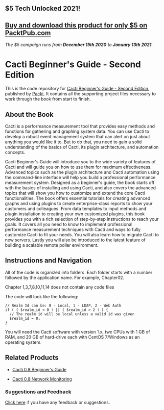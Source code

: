 ## $5 Tech Unlocked 2021!
[Buy and download this product for only $5 on PacktPub.com](https://www.packtpub.com/)
-----
*The $5 campaign         runs from __December 15th 2020__ to __January 13th 2021.__*

# Cacti Beginner's Guide - Second Edition
This is the code repository for [Cacti Beginner's Guide - Second Edition](https://www.packtpub.com/networking-and-servers/cacti-beginners-guide-second-edition?utm_source=github&utm_medium=repository&utm_campaign=9781788299183), published by [Packt](https://www.packtpub.com/?utm_source=github). It contains all the supporting project files necessary to work through the book from start to finish.
## About the Book
Cacti is a performance measurement tool that provides easy methods and functions for gathering and graphing system data. You can use Cacti to develop a robust event management system that can alert on just about anything you would like it to. But to do that, you need to gain a solid understanding of the basics of Cacti, its plugin architecture, and automation concepts.

Cacti Beginner's Guide will introduce you to the wide variety of features of Cacti and will guide you on how to use them for maximum effectiveness. Advanced topics such as the plugin architecture and Cacti automation using the command-line interface will help you build a professional performance measurement system. Designed as a beginner's guide, the book starts off with the basics of installing and using Cacti, and also covers the advanced topics that will show you how to customize and extend the core Cacti functionalities. The book offers essential tutorials for creating advanced graphs and using plugins to create enterprise-class reports to show your customers and colleagues. From data templates to input methods and plugin installation to creating your own customized plugins, this book provides you with a rich selection of step-by-step instructions to reach your goals. It covers all you need to know to implement professional performance measurement techniques with Cacti and ways to fully customize Cacti to fit your needs. You will also learn how to migrate Cacti to new servers. Lastly you will also be introduced to the latest feature of building a scalable remote poller environment.
## Instructions and Navigation
All of the code is organized into folders. Each folder starts with a number followed by the application name. For example, Chapter02.

Chapter 1,3,7,8,10,11,14 does not contain any code files

The code will look like the following:
```
// Realm Id can be: 0 - Local, 1 - LDAP, 2 - Web Auth
if ( ( $realm_id < 0 ) || ( $realm_id > 2 ) ) {
  // The realm id will be local unless a valid id was given
  $realm_id = 0;
}
```

You will need the Cacti software with version 1.x, two CPUs with 1 GB of RAM, and 20 GB of hard-drive each with CentOS 7/Windows as an operating system.

## Related Products
* [Cacti 0.8 Beginner's Guide](https://www.packtpub.com/networking-and-servers/cacti-08-beginners-guide?utm_source=github&utm_medium=repository&utm_campaign=9781849513920)

* [Cacti 0.8 Network Monitoring](https://www.packtpub.com/networking-and-servers/cacti-08-network-monitoring?utm_source=github&utm_medium=repository&utm_campaign=9781847195968)

### Suggestions and Feedback
[Click here](https://docs.google.com/forms/d/e/1FAIpQLSe5qwunkGf6PUvzPirPDtuy1Du5Rlzew23UBp2S-P3wB-GcwQ/viewform) if you have any feedback or suggestions.
